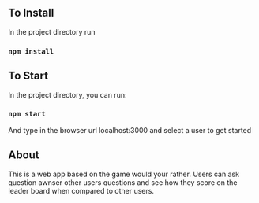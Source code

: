 ## To Install

In the project directory run

### `npm install`

## To Start

In the project directory, you can run:

### `npm start`

And type in the browser url localhost:3000 and select a user to get started

## About

This is a web app based on the game would your rather. Users can ask question awnser other users questions and see how they score on the leader board when compared to other users.
